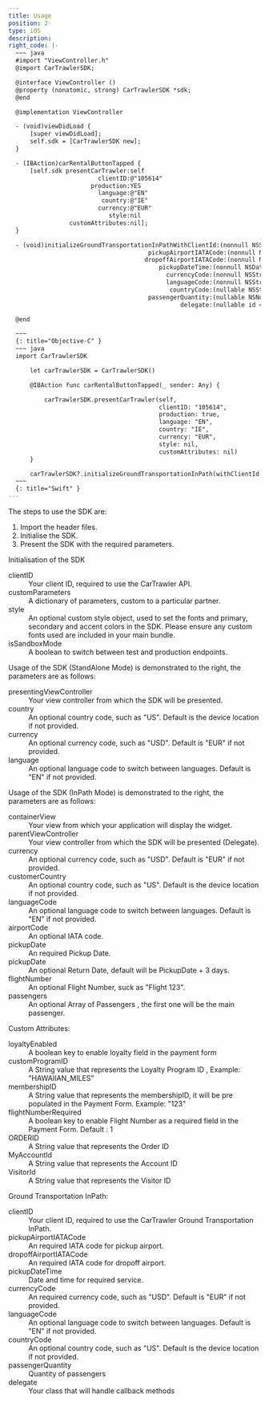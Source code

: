 ```yaml
---
title: Usage
position: 2
type: iOS
description:
right_code: |-
  ~~~ java
  #import "ViewController.h"
  @import CarTrawlerSDK;

  @interface ViewController ()
  @property (nonatomic, strong) CarTrawlerSDK *sdk;
  @end

  @implementation ViewController

  - (void)viewDidLoad {
      [super viewDidLoad];
      self.sdk = [CarTrawlerSDK new];
  }

  - (IBAction)carRentalButtonTapped {
      [self.sdk presentCarTrawler:self
                         clientID:@"105614"
                       production:YES
                         language:@"EN"
                          country:@"IE"
                         currency:@"EUR"
                            style:nil
                 customAttributes:nil];
  }

  - (void)initializeGroundTransportationInPathWithClientId:(nonnull NSString *)clientId
									   pickupAirportIATACode:(nonnull NSString *)pickupAirportIATACode
									  dropoffAirportIATACode:(nonnull NSString *)dropoffAirportIATACode
										  pickupDateTime:(nonnull NSDate *)pickupDateTime
											currencyCode:(nonnull NSString *)currencyCode
											languageCode:(nonnull NSString *)languageCode
											 countryCode:(nullable NSString *)countryCode
									   passengerQuantity:(nullable NSNumber *)passengerQuantity
												delegate:(nullable id <CarTrawlerSDKDelegate>)delegate;

  @end

  ~~~
  {: title="Objective-C" }
  ~~~ java
  import CarTrawlerSDK

      let carTrawlerSDK = CarTrawlerSDK()

      @IBAction func carRentalButtonTapped(_ sender: Any) {

          carTrawlerSDK.presentCarTrawler(self,
                                          clientID: "105614",
                                          production: true,
                                          language: "EN",
                                          country: "IE",
                                          currency: "EUR",
                                          style: nil,
                                          customAttributes: nil)
      }

      carTrawlerSDK?.initializeGroundTransportationInPath(withClientId: (Constants.Parameters.gtPartnerId), pickupAirportIATACode: Constants.Parameters.iataPickupLocation, dropoffAirportIATACode: Constants.Parameters.iataDropoffLocationCode, pickupDateTime: pickUpDate, currencyCode: (settingsService?.currencyItem.parm)!, languageCode: (settingsService?.languageItem.parm)!, countryCode: (settingsService?.countryItem.parm)!, passengerQuantity: 1, delegate: self)
  ~~~
  {: title="Swift" }
---
```



The steps to use the SDK are:

1. Import the header files.
2. Initialise the SDK.
3. Present the SDK with the required parameters.

Initialisation of the SDK

<dl>
<dt>clientID</dt><dd>Your client ID, required to use the CarTrawler API.</dd>
<dt>customParameters</dt><dd>A dictionary of parameters, custom to a particular partner.</dd>
<dt>style</dt><dd>An optional custom style object, used to set the fonts and primary, secondary and accent colors in the SDK. Please ensure any custom fonts used are included in your main bundle.</dd>
<dt>isSandboxMode</dt><dd>A boolean to switch between test and production endpoints.</dd>
</dl>

Usage of the SDK (StandAlone Mode) is demonstrated to the right, the parameters are as follows:

<dl>

  <dt>presentingViewController</dt><dd>Your view controller from which the SDK will be presented.</dd>  
  <dt>country</dt><dd>An optional country code, such as "US". Default is the device location if not provided.</dd>
  <dt>currency</dt><dd>An optional currency code, such as "USD". Default is "EUR" if not provided.</dd>
  <dt>language</dt><dd>An optional language code to switch between languages. Default is "EN" if not provided.</dd>

</dl>

Usage of the SDK (InPath Mode) is demonstrated to the right, the parameters are as follows:

<dl>

  <dt>containerView</dt><dd>Your view from which your application will display the widget.</dd>  
  <dt>parentViewController</dt><dd>Your view controller from which the SDK will be presented (Delegate).</dd>  
  <dt>currency</dt><dd>An optional currency code, such as "USD". Default is "EUR" if not provided.</dd>
  <dt>customerCountry</dt><dd>An optional country code, such as "US". Default is the device location if not provided.</dd>
  <dt>languageCode</dt><dd>An optional language code to switch between languages. Default is "EN" if not provided.</dd>
  <dt>airportCode</dt><dd>An optional IATA code.</dd>
  <dt>pickupDate</dt><dd>An required Pickup Date.</dd>
  <dt>pickupDate</dt><dd>An optional Return Date, default will be PickupDate + 3 days.</dd>
  <dt>flightNumber</dt><dd>An optional Flight Number, suck as "Flight 123".</dd>
  <dt>passengers</dt><dd>An optional Array of Passengers , the first one will be the main passenger.</dd>


</dl>

Custom Attributes:

<dl>
  <dt>loyaltyEnabled</dt>
  <dd>A boolean key to enable loyalty field in the payment form</dd>
  <dt>customProgramID</dt>
  <dd>A String value that represents the Loyalty Program ID , Example: "HAWAIIAN_MILES"</dd>
  <dt>membershipID</dt>
  <dd>A String value that represents the membershipID, it will be pre populated in the Payment Form. Example: "123"</dd>
  <dt>flightNumberRequired</dt>
  <dd>A boolean key to enable Flight Number as a required field in the Payment Form. Default : 1 </dd>
  <dt>ORDERID</dt>
  <dd>A String value that represents the Order ID</dd>
  <dt>MyAccountId</dt>
  <dd>A String value that represents the Account ID</dd>
  <dt>VisitorId</dt>
  <dd>A String value that represents the Visitor ID </dd>
</dl>

</dl>

Ground Transportation InPath:

<dl>
  <dt>clientID</dt>
  <dd>Your client ID, required to use the CarTrawler Ground Transportation InPath.</dd>
  <dt>pickupAirportIATACode</dt>
  <dd>An required IATA code for pickup airport.</dd>
  <dt>dropoffAirportIATACode</dt>
  <dd>An required IATA code for dropoff airport.</dd>
  <dt>pickupDateTime</dt>
  <dd>Date and time for required service.</dd>
  <dt>currencyCode</dt>
  <dd>An required currency code, such as "USD". Default is "EUR" if not provided.</dd>
  <dt>languageCode</dt>
  <dd>An optional language code to switch between languages. Default is "EN" if not provided.</dd>
  <dt>countryCode</dt>
  <dd>An optional country code, such as "US". Default is the device location if not provided.</dd>
  <dt>passengerQuantity</dt>
  <dd>Quantity of passengers</dd>
  <dt>delegate</dt>
  <dd>Your class that will handle callback methods</dd>
</dl>

